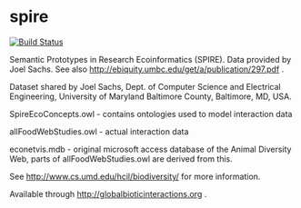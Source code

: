 # spire
[![Build Status](https://travis-ci.org/globalbioticinteractions/spire.svg?branch=master)](https://travis-ci.org/globalbioticinteractions/spire)

Semantic Prototypes in Research Ecoinformatics (SPIRE). Data provided by Joel Sachs. See also http://ebiquity.umbc.edu/get/a/publication/297.pdf .

Dataset shared by Joel Sachs, Dept. of Computer Science and Electrical Engineering, University of Maryland Baltimore County, Baltimore, MD, USA.

SpireEcoConcepts.owl - contains ontologies used to model interaction data

allFoodWebStudies.owl - actual interaction data

econetvis.mdb - original microsoft access database of the Animal Diversity Web, parts of allFoodWebStudies.owl are derived from this.

See http://www.cs.umd.edu/hcil/biodiversity/ for more information.

Available through http://globalbioticinteractions.org .
